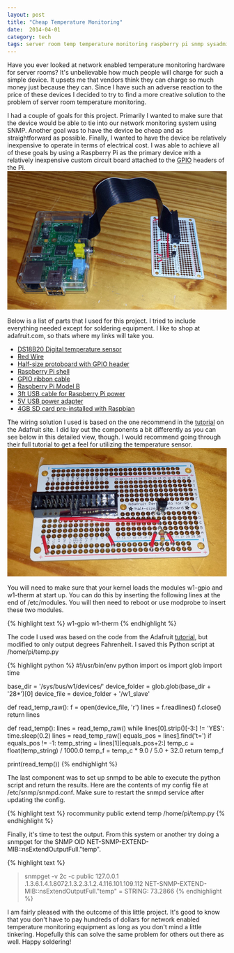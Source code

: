 ```yaml
---
layout: post
title: "Cheap Temperature Monitoring"
date:  2014-04-01
category: tech
tags: server room temp temperature monitoring raspberry pi snmp sysadmin
---
```


Have you ever looked at network enabled temperature monitoring hardware for server rooms?  It's unbelievable how much people will charge for such a simple device.  It upsets me that vendors think they can charge so much money just because they can.  Since I have such an adverse reaction to the price of these devices I decided to try to find a more creative solution to the problem of server room temperature monitoring.

I had a couple of goals for this project.  Primarily I wanted to make sure that the device would be able to tie into our network monitoring system using SNMP.  Another goal was to have the device be cheap and as straightforward as possible.  Finally, I wanted to have the device be relatively inexpensive to operate in terms of electrical cost.  I was able to achieve all of these goals by using a Raspberry Pi as the primary device with a relatively inexpensive custom circuit board attached to the [GPIO][GPIO] headers of the Pi.
[![Completed project including Raspberry Pi and Circuit Board][Complete]](/images/2014-03-29_raspberry_pi_and_circuit_large.jpg)

Below is a list of parts that I used for this project.  I tried to include everything needed except for soldering equipment.  I like to shop at adafruit.com, so thats where my links will take you.

* [DS18B20 Digital temperature sensor][1]
* [Red Wire][2]
* [Half-size protoboard with GPIO header][3]
* [Raspberry Pi shell][4]
* [GPIO ribbon cable][5]
* [Raspberry Pi Model B][6]
* [3ft USB cable for Raspberry Pi power][7]
* [5V USB power adapter][8]
* [4GB SD card pre-installed with Raspbian][9]

The wiring solution I used is based on the one recommend in the [tutorial][Tutorial Wiring] on the Adafruit site.  I did lay out the components a bit differently as you can see below in this detailed view, though.  I would recommend going through their full tutorial to get a feel for utilizing the temperature sensor.
[![Detailed view of the circuit board][Detail]](/images/2014-03-29_circuit_large.jpg)

You will need to make sure that your kernel loads the modules w1-gpio and w1-therm at start up.  You can do this by inserting the following lines at the end of /etc/modules.  You will then need to reboot or use modprobe to insert these two modules.

{% highlight text %}
w1-gpio
w1-therm
{% endhighlight %}

The code I used was based on the code from the Adafruit [tutorial][Tutorial Software], but modified to only output degrees Fahrenheit.  I saved this Python script at /home/pi/temp.py

{% highlight python %}
#!/usr/bin/env python
import os
import glob
import time

base_dir = '/sys/bus/w1/devices/'
device_folder = glob.glob(base_dir + '28*')[0]
device_file = device_folder + '/w1_slave'

def read_temp_raw():
    f = open(device_file, 'r')
    lines = f.readlines()
    f.close()
    return lines

def read_temp():
    lines = read_temp_raw()
    while lines[0].strip()[-3:] != 'YES':
        time.sleep(0.2)
        lines = read_temp_raw()
    equals_pos = lines[1].find('t=')
    if equals_pos != -1:
        temp_string = lines[1][equals_pos+2:]
        temp_c = float(temp_string) / 1000.0
        temp_f = temp_c * 9.0 / 5.0 + 32.0
        return temp_f

print(read_temp())
{% endhighlight %}

The last component was to set up snmpd to be able to execute the python script and return the results.  Here are the contents of my config file at /etc/snmp/snmpd.conf.  Make sure to restart the snmpd service after updating the config.

{% highlight text %}
rocommunity public
extend temp /home/pi/temp.py
{% endhighlight %}

Finally, it's time to test the output.  From this system or another try doing a snmpget for the SNMP OID NET-SNMP-EXTEND-MIB::nsExtendOutputFull."temp".

{% highlight text %}
> snmpget -v 2c -c public 127.0.0.1 .1.3.6.1.4.1.8072.1.3.2.3.1.2.4.116.101.109.112
NET-SNMP-EXTEND-MIB::nsExtendOutputFull."temp" = STRING: 73.2866
{% endhighlight %}

I am fairly pleased with the outcome of this little project.  It's good to know that you don't have to pay hundreds of dollars for network enabled temperature monitoring equipment as long as you don't mind a little tinkering.  Hopefully this can solve the same problem for others out there as well.  Happy soldering!

[Complete]: /images/2014-03-29_raspberry_pi_and_circuit_small.jpg "Click for larger view"
[Detail]: /images/2014-03-29_circuit_small.jpg "Click for larger view"

[1]: http://www.adafruit.com/products/374 "DS18B20 Digital temperature sensor + extras"
[2]: http://www.adafruit.com/products/288 "Hook-up wire spool - Red - 25 ft"
[3]: http://www.adafruit.com/products/1148 "Adafruit Half-size Perma-Proto Raspberry Pi Breadboard PCB Kit"
[4]: http://www.adafruit.com/products/1144 "Pi Shell - Blue Raspberry Pi Model A or B Case"
[5]: http://www.adafruit.com/products/862 "GPIO Ribbon Cable for Raspberry Pi"
[6]: http://www.adafruit.com/products/998 "Raspberry Pi Model B 512MB RAM"
[7]: http://www.adafruit.com/products/592 "USB cable - A/MicroB - 3ft"
[8]: http://www.adafruit.com/products/501 "5V 1A (1000mA) USB port power supply - UL Listed"
[9]: http://www.adafruit.com/products/1121 "4GB SD card for Raspberry Pi pre-installed with Raspbian Wheezy"

[GPIO]: http://elinux.org/RPi_Low-level_peripherals#Introduction "More information about the GPIO"
[Tutorial Wiring]: http://learn.adafruit.com/adafruits-raspberry-pi-lesson-11-ds18b20-temperature-sensing/hardware "DS18B20 wiring diagram"
[Tutorial Software]: http://learn.adafruit.com/adafruits-raspberry-pi-lesson-11-ds18b20-temperature-sensing/software "DS18B20 software tutorial"